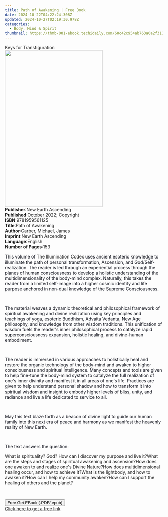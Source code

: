 ```yaml
---
title: Path of Awakening | Free Book
date: 2024-10-22T04:22:24.308Z
updated: 2024-10-27T02:19:30.978Z
categories:
  - Body, Mind & Spirit
thumbnail: https://thmb-001-ebook.techidaily.com/60c42c954ab763a0a2f311679c153eaa3d197f7c5eca50fab6e0fa37839f06c7.jpg
---
```

<main id="book-container">
  <div class="flex flex-col">
    <div class="book-brief flex-1 py-6 px-4 sm:p-6 md:py-10 md:px-8">
      <!-- brief-->
      <div class="book-brief-main">Keys for Transfiguration</div>
    </div>
    <div
      class="book-meta-info flex-1 grid gap-4 col-start-1 col-end-3 row-start-1 sm:mb-6 sm:grid-cols-4 lg:gap-6 lg:col-start-2 lg:row-end-6 lg:row-span-6 lg:mb-0"
    >
      <div
        class="book-meta-info-left place-content-center mt-4 p-4 text-sm leading-6 col-start-2 col-span-2 dark:text-slate-400"
      >
        <img
          class="w-full h-500 object-cover rounded-lg sm:h-255 sm:col-span-2 lg:col-span-full"
          src="https://img-001-ebook.techidaily.com/243a4cb2910b5cb02984df6a538ef66e85cedaf13eca9f63f8198bcbf7fa0297.jpg"
          alt=""
          width="312"
          height="500"
        />
      </div>
      <div
        class="book-meta-info-right mt-2 col-start-1 row-start-2 col-span-3 self-center"
      >
        <!-- meta data  -->
        <div class="flex flex-col px-4 md:px-8">
          <div class="flex-1">
            <strong>Publisher</strong>:<span class="px-2"
              >New Earth Ascending</span
            >
          </div>
          <div class="flex-1">
            <strong>Published</strong>:<span class="px-2"
              >October 2022; Copyright</span
            >
          </div>
          <div class="flex-1">
            <strong>ISBN</strong>:<span class="px-2">9781959561125</span>
          </div>
          <div class="flex-1">
            <strong>Title</strong>:<span class="px-2">Path of Awakening</span>
          </div>
          <div class="flex-1">
            <strong>Author</strong>:<span class="px-2"
              >Garber, Michael, James</span
            >
          </div>
          <div class="flex-1">
            <strong>Imprint</strong>:<span class="px-2"
              >New Earth Ascending</span
            >
          </div>
          <div class="flex-1">
            <strong>Language</strong>:<span class="px-2">English</span>
          </div>
          <div class="flex-1">
            <strong>Number of Pages</strong>:<span class="px-2">153</span>
          </div>
        </div>
      </div>
    </div>
    <div class="book-description flex-1 py-6 px-4 sm:p-6 md:py-10 md:px-8">
      <div class="book-description-main">
        <div accordion-content="" id="description">
          <p>
            <span
              style="background-color: rgba(0, 0, 0, 0); color: rgb(14, 16, 26)"
              >This volume of </span
            >The Illumination Codex
            <span
              style="background-color: rgba(0, 0, 0, 0); color: rgb(14, 16, 26)"
              >uses ancient esoteric knowledge to illuminate the path of
              personal transformation, Ascension, and God/Self-realization. The
              reader is led through an experiential process through the planes
              of human consciousness to develop a holistic understanding of the
              multidimensionality of the body-mind complex. Naturally, this
              takes the reader from a limited self-image into a higher cosmic
              identity and life purpose anchored in non-dual knowledge of the
              Supreme Consciousness.&nbsp;</span
            >
          </p>
          <p>
            <span
              style="background-color: rgba(0, 0, 0, 0); color: rgb(14, 16, 26)"
              >&nbsp;</span
            >
          </p>
          <p>
            <span
              style="background-color: rgba(0, 0, 0, 0); color: rgb(14, 16, 26)"
              >The material weaves a dynamic theoretical and philosophical
              framework of spiritual awakening and divine realization using key
              principles and teachings of yoga, esoteric Buddhism, Advaita
              Vedanta, New Age philosophy, and knowledge from other wisdom
              traditions. This unification of wisdom fuels the reader's inner
              philosophical process to catalyze rapid superconsciousness
              expansion, holistic healing, and divine-human
              embodiment.&nbsp;</span
            >
          </p>
          <p>
            <span
              style="background-color: rgba(0, 0, 0, 0); color: rgb(14, 16, 26)"
              >&nbsp;</span
            >
          </p>
          <p>
            <span
              style="background-color: rgba(0, 0, 0, 0); color: rgb(14, 16, 26)"
              >The reader is immersed in various approaches to holistically heal
              and restore the organic technology of the body-mind and awaken to
              higher consciousness and spiritual intelligence. Many concepts and
              tools are given to help fine-tune the body-mind system to catalyze
              the full realization of one's inner divinity and manifest it in
              all areas of one's life. Practices are given to help understand
              personal shadow and how to transform it into spiritual wisdom and
              insight to embody higher levels of bliss, unity, and radiance and
              live a life dedicated to service to all.</span
            >
          </p>
          <p>
            <span
              style="background-color: rgba(0, 0, 0, 0); color: rgb(14, 16, 26)"
              >&nbsp;</span
            >
          </p>
          <p>
            <span
              style="background-color: rgba(0, 0, 0, 0); color: rgb(14, 16, 26)"
              >May this text blaze forth as a beacon of divine light to guide
              our human family into this next era of peace and harmony as we
              manifest the heavenly reality of New Earth.&nbsp;</span
            >
          </p>
          <p><br /></p>
          <p>
            <span
              style="background-color: rgba(0, 0, 0, 0); color: rgb(14, 16, 26)"
              >The text answers the question:</span
            >
          </p>
          <span style="background-color: rgba(0, 0, 0, 0)"
            >What is spirituality? God?&nbsp;</span
          ><span style="background-color: rgba(0, 0, 0, 0)"
            >How can I discover my purpose and live it?</span
          ><span style="background-color: rgba(0, 0, 0, 0)"
            >What are the steps and stages of spiritual awakening and
            ascension?</span
          ><span style="background-color: rgba(0, 0, 0, 0)"
            >How does one awaken to and realize one's Divine Nature?</span
          ><span style="background-color: rgba(0, 0, 0, 0)"
            >How does multidimensional healing occur, and how to achieve
            it?</span
          ><span style="background-color: rgba(0, 0, 0, 0)"
            >What is the lightbody, and how to awaken it?</span
          ><span style="background-color: rgba(0, 0, 0, 0)"
            >How can I help my community awaken?</span
          ><span style="background-color: rgba(0, 0, 0, 0)"
            >How can I support the healing of others and the planet?</span
          >
          <p><br /></p>
        </div>
        <div class="accordion-fader"></div>
      </div>
    </div>
    <div class="book-excerpts flex-1 py-6 px-4 sm:p-6 md:py-10 md:px-8"></div>
    <div
      class="book-about-author flex-1 py-6 px-4 sm:p-6 md:py-10 md:px-8"
    ></div>
    <div class="book-free-get flex-1 py-6 px-4 sm:p-6 md:py-10 md:px-8">
      <button
        id="btn-free-get"
        class="bg-blue-500 hover:bg-blue-700 text-white font-bold py-2 px-4 rounded"
      >
        Free Get EBook (.PDF/.epub)
      </button>
      <div id="countdown-display" class="px-2 text-lg mt-2"></div>
      <a
        id="free-link"
        class="hidden bg-blue-500 hover:bg-blue-700 text-white font-bold py-2 px-4 rounded"
        href="https://www.ebooks.com/en-us/book/210692731/path-of-awakening/garber-michael-james/"
        target="_blank"
        >Click here to get a free link</a
      >
    </div>
    <script>
      let countdownTime = 0;
      let countdownInterval = null;
      document
        .getElementById('btn-free-get')
        .addEventListener('click', startCountdown);
      function startCountdown() {
        countdownTime = new Date().getTime() + 60000 * 3;
        countdownInterval = setInterval(updateCountdown, 1000);
        document.getElementById('btn-free-get').disabled = true;
        document
          .getElementById('btn-free-get')
          .classList.add('bg-gray-500', 'cursor-not-allowed');
      }
      function updateCountdown() {
        let currentTime = new Date().getTime();
        let timeLeft = countdownTime - currentTime;
        let secondsLeft = Math.floor(timeLeft / 1000);
        document.getElementById('countdown-display').innerHTML =
          `Remaining time: ${secondsLeft} seconds.`;
        if (secondsLeft <= 0) {
          clearInterval(countdownInterval);
          document.getElementById('btn-free-get').classList.add('hidden');
          document.getElementById('free-link').classList.remove('hidden');
          document.getElementById('countdown-display').innerHTML = '';
        }
      }
    </script>
  </div>
</main>

<ins class="adsbygoogle"
      style="display:block"
      data-ad-client="ca-pub-7571918770474297"
      data-ad-slot="8358498916"
      data-ad-format="auto"
      data-full-width-responsive="true"></ins>
    